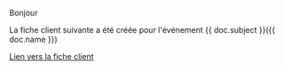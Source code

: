 <p>Bonjour</p>

<p>La fiche client suivante a été créée pour l'événement {{ doc.subject }}({{ doc.name }})<p>

<a href="https://tropisme.dokos.cloud/app/fiche-client?evenement={{ doc.name }}">Lien vers la fiche client</a>